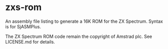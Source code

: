 # zxs-rom

An assembly file listing to generate a 16K ROM for the ZX Spectrum. Syntax is for SjASMPlus.

The ZX Spectrum ROM code remain the copyright of Amstrad plc. See LICENSE.md for details.
